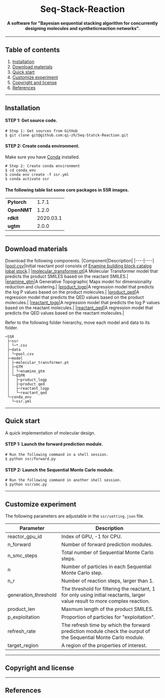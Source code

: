 <h1 align="center">
  <br>
  Seq-Stack-Reaction
  <br>
</h1>

<h4 align="center">A software for "Bayesian sequential stacking algorithm for concurrently designing molecules and syntheticreaction networks".</h4>

---

## Table of contents
1. [Installation](#installation)
2. [Download materials](#download-materials)
3. [Quick start](#quick-start)
4. [Customize experiment](#customize-experiment)
5. [Copyright and license](#Copyright-and-license)
6. [References](#References)

---

## Installation

#### STEP 1: Get source code.
```shell
# Step 1: Get sources from GitHub
$ git clone git@github.com:qi-zh/Seq-Statck-Reaction.git
```
#### STEP 2: Create conda environment.

Make sure you have [Conda](https://docs.conda.io/projects/conda/en/latest/) installed.
```shell
# Step 2: Create conda environment
$ cd conda_env
$ conda env create -f ssr.yml
$ conda activate ssr
```
#### The following table list some core packages in SSR images.
<table>
  <tr>
    <td nowrap><strong>Pytorch</strong></td>
    <td>1.7.1</td>
  </tr>
  <tr>
    <td nowrap><strong>OpenNMT</strong></td>
    <td>1.2.0</td>
  </tr>
  <tr>
    <td nowrap><strong>rdkit</strong></td>
    <td>2020.03.1</td>
  </tr>
  <tr>
    <td nowrap><strong>ugtm</strong></td>
    <td>2.0.0</td>
  </tr>
</table>

---
## Download materials

Download the following components.
|Component|Description|
|----|----|
|[pool.csv](https://github.com/qi-zh/Seq-Statck-Reaction)|Initial reactant pool consists of [Enamine building block catalog lobal stock](https://enamine.net/building-blocks).|
|[molecular_transformer.pt](https://github.com/qi-zh/Seq-Statck-Reaction)|A Molecular Transformer model that predicts the product SMILES based on the reactant SMILES.|
|[enamine_gtm](https://github.com/qi-zh/Seq-Statck-Reaction)|A Generative Topographic Maps model for dimensionality reduction and clustering.|
|[product_logp](https://github.com/qi-zh/Seq-Statck-Reaction)|A regression model that predicts the log P values based on the product molecules.|
|[product_qed](https://github.com/qi-zh/Seq-Statck-Reaction)|A regression model that predicts the QED values based on the product molecules.|
|[reactant_logp](https://github.com/qi-zh/Seq-Statck-Reaction)|A regression model that predicts the log P values based on the reactant molecules.|
|[reactant_qed](https://github.com/qi-zh/Seq-Statck-Reaction)|A regression model that predicts the QED values based on the reactant molecules.|

Refer to the following folder hierarchy, move each model and data to its folder.

```shell
─SSR
 ├─ssr
 │ └─*.csv
 ├─data
 │ └─pool.csv
 ├─model
 │ ├─molecular_transformer.pt
 │ ├─GTM
 │ │ └─enamine_gtm
 │ └─QSPR
 │   ├─product_logp
 │   ├─product_qed
 │   ├─reactant_logp
 │   └─reactant_qed
 └─conda_env
   └─ssr.yml
```

---
## Quick start

A quick implementation of molecular design.

#### STEP 1: Launch the forward prediction module.
```shell
# Run the following command in a shell session.
$ python ssr/forward.py
```
#### STEP 2: Launch the Sequential Monte Carlo module.
```shell
# Run the following command in another shell session.
$ python ssr/smc.py
```
---
## Customize experiment

The following parameters are adjustable in the `ssr/setting.json` file.

|Parameter|Description|
|----|----|
|reactor_gpu_id|Index of GPU, -1 for CPU.|
|n_forward|Number of forward prediction modules.|
|n_smc_steps|Total number of Sequential Monte Carlo steps.|
|n|Number of particles in each Sequential Monte Carlo step.|
|n_r|Number of reaction steps, larger than 1.|
|generation_threshold|The threshold for filtering the reactant, 1 for only using initial reactants, larger value result to more complex reaction.|
|product_len|Maxmum length of the product SMILES.|
|p_exploitation|Proportion of particles for "exploitation".|
|refresh_rate|The refresh time by which the forward prediction module check the ourput of the Sequential Monte Carlo module.|
|target_region|A region of the properties of interest.|

---
## Copyright and license

---
## References
